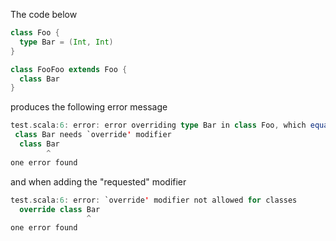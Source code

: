 The code below
```scala
class Foo {
  type Bar = (Int, Int)
}

class FooFoo extends Foo {
  class Bar
}
```
produces the following error message
```scala
test.scala:6: error: error overriding type Bar in class Foo, which equals (Int, Int);
 class Bar needs `override' modifier
  class Bar
        ^
one error found
```
and when adding the "requested" modifier
```scala
test.scala:6: error: `override' modifier not allowed for classes
  override class Bar
                 ^
one error found
```

